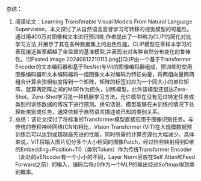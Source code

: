 
总结：
1. 阅读论文：Learning Transferable Visual Models From Natural Language Supervision，本文探讨了从自然语言监督学习可转移的视觉模型的可能性。通过用400万对图像和文本进行预训练,作者提出了一种称为CLIP的简化对比学习方法,并展示了其在各种数据集上的出色性能。CLIP模型在零样本学习的表现接近甚至超越了全监督的基准模型,并表现出对各种自然分布变化的鲁棒性。![[Pasted image 20240812210113.png]]CLIP由一个基于Transformer Encoder的文本编码器和基于ResNet与Vit的图像编码器组成，预训练时使用图像编码器和文本编码器将一组图像文本对编码为特征向量，将两组向量两两组合计算余弦相似度得到一个矩阵，矩阵的标签对应为一个同大小的单位矩阵，就算两矩阵之间的MSE作为损失，训练模型。此外该模型还提出Zero-Shot。Zero-Shot学习是一种机器学习方法，允许模型在没有见过特定任务或类别的训练数据的情况下进行预测。换句话说，模型能够在未训练的情况下处理新类别或任务，通常依赖于自然语言描述或已知的类别关系。
2. 总结：该论文探讨了将标准的Transformer模型直接应用于图像识别任务。与传统的卷积神经网络(CNN)相比，Vision Transformer (ViT)在大规模数据预训练后可以达到或超越最先进的性能，同时所需的计算资源也大幅减少。具体来说，ViT将输入图片切分多个大小相同的图像Patch，经过险些映射得到D维的Embedding+Position+T0（类别Token）作为传统Transformer Encoder（此处的eENcoder有一个小小的不同，Layer Norm层放在Self Atten和Feed Forward之前）的输入，编码后将z0作为一个MLP的输出经过Softmax得到类别概率。